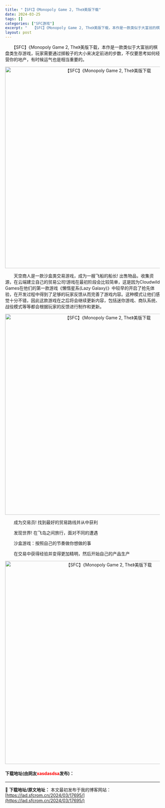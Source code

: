 ```yaml
---
title: "【SFC】《Monopoly Game 2, The》美版下载"
date: 2024-03-25
tags: []
categories: ["SFC游戏"]
excerpt: "　　【SFC】《Monopoly Game 2, The》美版下载，本作是一款类似于大富翁的棋盘类生存游戏，玩家需要通过掷骰子的大小来决定前进的步数，不仅要思考如何经营你的地产，有时候运气也是相当重要的。 　　天空商人是一款沙盒类交易游戏，成为一艘飞船的船长! 出售物品，收集资源，在云端建立自己的贸&hellip;"
layout: post
---
```


 <p>　　【SFC】《Monopoly Game 2, The》美版下载，本作是一款类似于大富翁的棋盘类生存游戏，玩家需要通过掷骰子的大小来决定前进的步数，不仅要思考如何经营你的地产，有时候运气也是相当重要的。</p> <p align="center"><img align="" border="0" src="https://lad.sfcrom.cn/wp-content/uploads/2024/03/20240325_6600c2ee529fb.png" width="655" alt="【SFC】《Monopoly Game 2, The》美版下载" /></p> <p>　　天空商人是一款沙盒类交易游戏，成为一艘飞船的船长! 出售物品，收集资源，在云端建立自己的贸易公司!游戏在最初阶段会比较简单，这是因为Cloudwild Games在他们的第一款游戏《懒惰星系(Lazy Galaxy)》中较早的开启了抢先体验，在开发过程中得到了足够的玩家反馈从而完善了游戏内容。这种模式让他们感觉十分不错，因此这款游戏在之后将会继续更新内容，包括迷你游戏、商队系统、战役模式等等都会根据玩家的反馈进行制作和更新。</p> <p align="center"><img align="" border="0" src="https://lad.sfcrom.cn/wp-content/uploads/2024/03/20240325_6600c2ef74f12.png" width="653" alt="【SFC】《Monopoly Game 2, The》美版下载" /></p> <p>　　成为交易员! 找到最好的贸易路线并从中获利</p> <p>　　发现世界! 在飞岛之间旅行，面对不同的遭遇</p> <p>　　沙盒游戏：按照自己的节奏做你想做的事</p> <p>　　在交易中获得经验并变得更加精明，然后开始自己的产品生产</p> <p align="center"><img align="" border="0" src="https://lad.sfcrom.cn/wp-content/uploads/2024/03/20240325_6600c2f0b57b5.png" width="660" alt="【SFC】《Monopoly Game 2, The》美版下载" /></p> <p><h4>下载地址(由网友<font color="red">xasdasdsa</font>发布)：</h4></p> 

---
📖 **下载地址/原文地址：** 本文最初发布于我的博客网站：[https://lad.sfcrom.cn/2024/03/17695/](https://lad.sfcrom.cn/2024/03/17695/)
